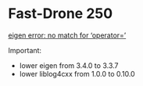 # Fast-Drone 250

[eigen error: no match for ‘operator=’](https://github.com/HKUST-Aerial-Robotics/Fast-Planner/issues/92)

Important:

- lower eigen from 3.4.0 to 3.3.7
- lower liblog4cxx from 1.0.0 to 0.10.0
